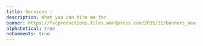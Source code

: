 ```yaml
---
title: Services 💡️
description: What you can hire me for.
banner: https://fvcproductions.files.wordpress.com/2015/11/banners_new-001.jpeg
alphabetical: true
noComments: true
---
```

